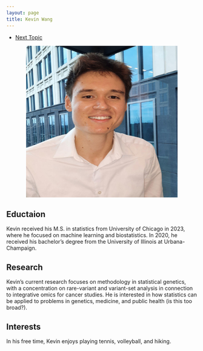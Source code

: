 ```yaml
---
layout: page
title: Kevin Wang
---
```


<div class="navbar">
  <div class="navbar-inner">
      <ul class="nav">
          <li><a href="KW.html">Next Topic</a></li>
      </ul>
  </div>
</div>

<p style="text-align:center;">
 <img src="KW.png" width="400" height="400" class = "center"> 
</p>

<p style='text-align: justify;'> 

## Eductaion
Kevin received his M.S. in statistics from University of Chicago in 2023, where he focused on machine learning and biostatistics. In 2020, he received his bachelor’s degree from the University of Illinois at Urbana-Champaign.

## Research
Kevin’s current research focuses on methodology in statistical genetics, with a concentration on rare-variant and variant-set analysis in connection to integrative omics for cancer studies. He is interested in how statistics can be applied to problems in genetics, medicine, and public health (is this too broad?).

## Interests
In his free time, Kevin enjoys playing tennis, volleyball, and hiking.
 
</p>


